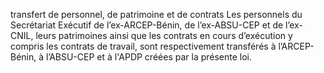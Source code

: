 transfert de personnel, de patrimoine et de contrats
Les personnels du Secrétariat Exécutif de l’ex-ARCEP-Bénin, de l’ex-ABSU-CEP et de l’ex-CNIL, leurs patrimoines ainsi que les contrats en cours d’exécution y compris les contrats de travail, sont respectivement transférés à l’ARCEP-Bénin, à l’ABSU-CEP et à l'APDP créées par la présente loi.